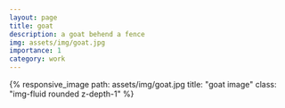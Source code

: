 ```yaml
---
layout: page
title: goat
description: a goat behend a fence
img: assets/img/goat.jpg
importance: 1
category: work
---
```


<div class="row">
    <div class="col-sm mt-3 mt-md-0">
        {% responsive_image path: assets/img/goat.jpg title: "goat image" class: "img-fluid rounded z-depth-1" %}
    </div>
</div>
<div class="caption">
    

</div>

